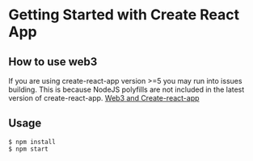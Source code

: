 # Getting Started with Create React App

## How to use web3
If you are using create-react-app version >=5 you may run into issues building. This is because NodeJS polyfills are not included in the latest version of create-react-app. [Web3 and Create-react-app](https://github.com/ChainSafe/web3.js#web3-and-create-react-app)

## Usage

```
$ npm install
$ npm start
```
